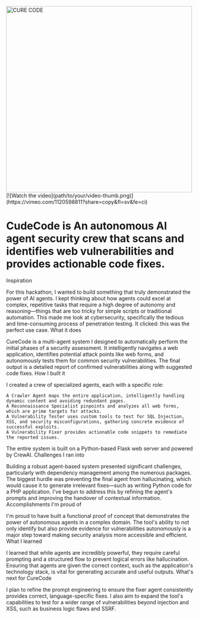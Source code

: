 <img width="500" height="500" alt="CURE CODE" src="https://github.com/user-attachments/assets/5b3ad836-0c0c-4b09-9b43-8d9a41b0bcba" />
<br>
[![Watch the video](path/to/your/video-thumb.png)](https://vimeo.com/1120598811?share=copy&fl=sv&fe=ci)
<br>

# CudeCode is An autonomous AI agent security crew that scans and identifies web vulnerabilities and provides actionable code fixes. 


Inspiration

For this hackathon, I wanted to build something that truly demonstrated the power of AI agents. I kept thinking about how agents could excel at complex, repetitive tasks that require a high degree of autonomy and reasoning—things that are too tricky for simple scripts or traditional automation. This made me look at cybersecurity, specifically the tedious and time-consuming process of penetration testing. It clicked: this was the perfect use case.
What it does

CureCode is a multi-agent system I designed to automatically perform the initial phases of a security assessment. It intelligently navigates a web application, identifies potential attack points like web forms, and autonomously tests them for common security vulnerabilities. The final output is a detailed report of confirmed vulnerabilities along with suggested code fixes.
How I built it

I created a crew of specialized agents, each with a specific role:

    A Crawler Agent maps the entire application, intelligently handling dynamic content and avoiding redundant pages.
    A Reconnaissance Specialist pinpoints and analyzes all web forms, which are prime targets for attacks.
    A Vulnerability Tester uses custom tools to test for SQL Injection, XSS, and security misconfigurations, gathering concrete evidence of successful exploits.
    A Vulnerability Fixer provides actionable code snippets to remediate the reported issues.

The entire system is built on a Python-based Flask web server and powered by CrewAI.
Challenges I ran into

Building a robust agent-based system presented significant challenges, particularly with dependency management among the numerous packages. The biggest hurdle was preventing the final agent from hallucinating, which would cause it to generate irrelevant fixes—such as writing Python code for a PHP application. I've begun to address this by refining the agent's prompts and improving the handover of contextual information.
Accomplishments I'm proud of

I'm proud to have built a functional proof of concept that demonstrates the power of autonomous agents in a complex domain. The tool's ability to not only identify but also provide evidence for vulnerabilities autonomously is a major step toward making security analysis more accessible and efficient.
What I learned

I learned that while agents are incredibly powerful, they require careful prompting and a structured flow to prevent logical errors like hallucination. Ensuring that agents are given the correct context, such as the application's technology stack, is vital for generating accurate and useful outputs.
What's next for CureCode

I plan to refine the prompt engineering to ensure the fixer agent consistently provides correct, language-specific fixes. I also aim to expand the tool's capabilities to test for a wider range of vulnerabilities beyond injection and XSS, such as business logic flaws and SSRF.
